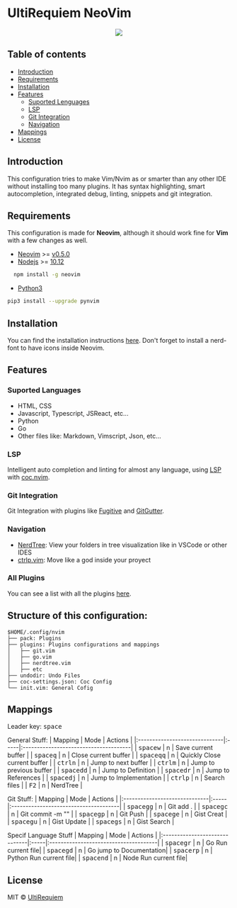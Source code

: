 # UltiRequiem NeoVim

<p align="center">
<img src="https://i.imgur.com/L5ZQlCs.png">
</p>

## Table of contents

- [Introduction](#introduction)
- [Requirements](#requirements)
- [Installation](#installation)
- [Features](#features)
  - [Suported Lenguages](#suported-languages)
  - [LSP](#lsp)
  - [Git Integration](#git-integration)
  - [Navigation](#navigation)
- [Mappings](#mappings)
- [License](#license)

## Introduction

This configuration tries to make Vim/Nvim as or smarter than any other IDE without installing too many plugins. It has syntax highlighting,
smart autocompletion, integrated debug, linting, snippets and git integration.

## Requirements

This configuration is made for **Neovim**, although it should work fine for **Vim** with a few changes as well.

- [Neovim](https://github.com/neovim/neovim) >= [v0.5.0](https://github.com/neovim/neovim/releases)
- [Nodejs](https://github.com/nodejs/node) >= [10.12](https://github.com/nodejs/node/releases)

```bash
  npm install -g neovim
```

- [Python3](https://www.python.org/download/releases/3.0)

```bash
pip3 install --upgrade pynvim
```

## Installation

You can find the installation instructions [here](https://github.com/UltiRequiem/UltiVim/releases/latest). Don't forget to install a nerd-font to have icons inside Neovim.

## Features

### Suported Languages

- HTML, CSS
- Javascript, Typescript, JSReact, etc...
- Python
- Go
- Other files like: Markdown, Vimscript, Json, etc...

### LSP

Intelligent auto completion and linting for almost any language, using [LSP](https://langserver.org) with [coc.nvim](https://github.com/neoclide/coc.nvim).

### Git Integration

Git Integration with plugins like [Fugitive](https://github.com/tpope/vim-fugitive) and [GitGutter](https://github.com/airblade/vim-gitgutter).

### Navigation

- [NerdTree](https://github.com/preservim/nerdtree): View your folders in tree visualization like in VSCode or other IDES
- [ctrlp.vim](https://github.com/ctrlpvim/ctrlp.vim): Move like a god inside your proyect

### All Plugins

You can see a list with all the plugins [here](./pack/README.md).

## Structure of this configuration:

```
$HOME/.config/nvim
├── pack: Plugins
├── plugins: Plugins configurations and mappings
│   ├── git.vim
│   ├── go.vim
│   ├── nerdtree.vim
│   ├── etc
├── undodir: Undo Files
├── coc-settings.json: Coc Config
└── init.vim: General Cofig
```

## Mappings
Leader key: <kbd>space</kbd>  

General Stuff:
| Mapping                       | Mode | Actions                               |
|:------------------------------|:-----|:--------------------------------------|
| <kbd>space</kbd><kbd>w</kbd>  | n  | Save current buffer |
| <kbd>space</kbd><kbd>q</kbd>  | n  | Close current buffer |
| <kbd>space</kbd><kbd>qq</kbd> | n  | Quickly Close current buffer |
| <kbd>ctrl</kbd><kbd>n</kbd>   | n  | Jump to next buffer |
| <kbd>ctrl</kbd><kbd>m</kbd>   | n  | Jump to previous buffer |
| <kbd>space</kbd><kbd>dd</kbd> | n  | Jump to Definition |
| <kbd>space</kbd><kbd>dr</kbd> | n  | Jump to References |
| <kbd>space</kbd><kbd>dj</kbd> | n  | Jump to Implementation |
| <kbd>ctrl</kbd><kbd>p</kbd>   | n  | Search files |
| <kbd>F2</kbd>                 | n  | NerdTree |

Git Stuff:
| Mapping                       | Mode | Actions                               |
|:------------------------------|:-----|:--------------------------------------|
| <kbd>space</kbd><kbd>gg</kbd> | n    | Git add . |
| <kbd>space</kbd><kbd>gc</kbd> | n    | Git commit -m "" |
| <kbd>space</kbd><kbd>gp</kbd> | n    | Git Push |
| <kbd>space</kbd><kbd>ge</kbd> | n    | Gist Creat |
| <kbd>space</kbd><kbd>gu</kbd> | n    | Gist Update |
| <kbd>space</kbd><kbd>gs</kbd> | n    | Gist Search |

Specif Language Stuff
| Mapping                       | Mode | Actions                               |
|:------------------------------|:-----|:--------------------------------------|
| <kbd>space</kbd><kbd>gr</kbd> | n    | Go Run current file|
| <kbd>space</kbd><kbd>gd</kbd> | n    | Go jump to Documentation|
| <kbd>space</kbd><kbd>rp</kbd> | n    | Python Run current file|
| <kbd>space</kbd><kbd>nd</kbd> | n    | Node Run current file|

## License

MIT © [UltiRequiem](https://github.com/UltiRequiem)
